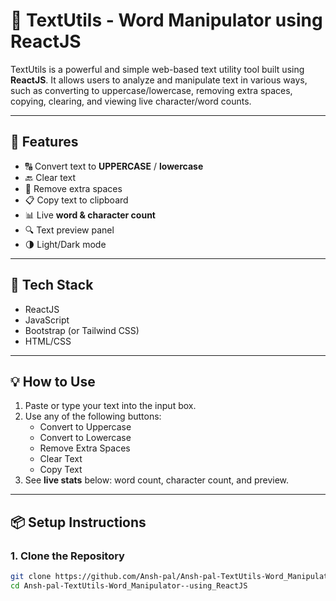 # 📝 TextUtils - Word Manipulator using ReactJS

TextUtils is a powerful and simple web-based text utility tool built using **ReactJS**. It allows users to analyze and manipulate text in various ways, such as converting to uppercase/lowercase, removing extra spaces, copying, clearing, and viewing live character/word counts.

---

## 🚀 Features

- 🔠 Convert text to **UPPERCASE** / **lowercase**
- 🔙 Clear text
- 🧼 Remove extra spaces
- 📋 Copy text to clipboard
- 📊 Live **word & character count**
- 🔍 Text preview panel
- 🌗 Light/Dark mode 

---

## 🧱 Tech Stack

- ReactJS
- JavaScript
- Bootstrap (or Tailwind CSS)
- HTML/CSS

---

## 💡 How to Use

1. Paste or type your text into the input box.
2. Use any of the following buttons:
   - Convert to Uppercase
   - Convert to Lowercase
   - Remove Extra Spaces
   - Clear Text
   - Copy Text
3. See **live stats** below: word count, character count, and preview.

---

## 📦 Setup Instructions

### 1. Clone the Repository

```bash
git clone https://github.com/Ansh-pal/Ansh-pal-TextUtils-Word_Manipulator--using_ReactJS.git
cd Ansh-pal-TextUtils-Word_Manipulator--using_ReactJS
